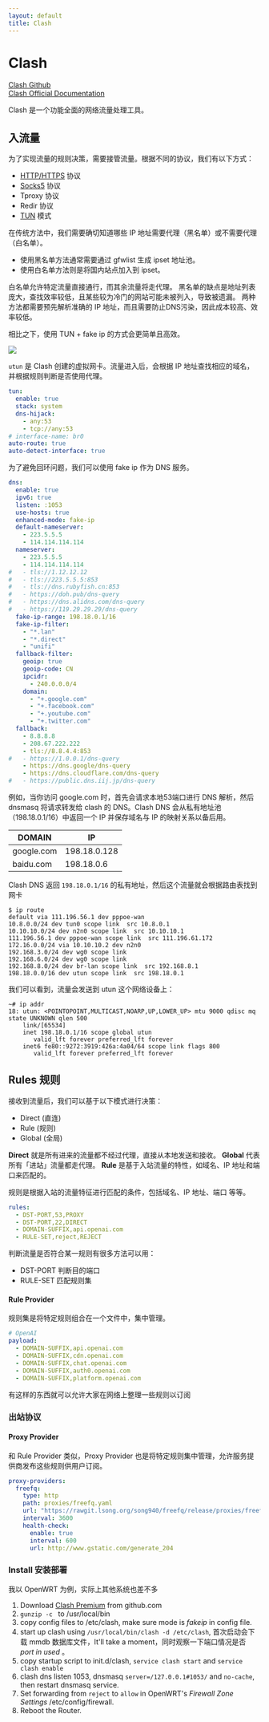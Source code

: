 ```yaml
---
layout: default
title: Clash
---
```


# Clash

[Clash Github](https://github.com/Dreamacro/clash)   
[Clash Official Documentation](https://lancellc.gitbook.io/clash)

Clash 是一个功能全面的网络流量处理工具。

## 入流量

为了实现流量的规则决策，需要接管流量。根据不同的协议，我们有以下方式：

- [HTTP/HTTPS](http) 协议
- [Socks5](socks5) 协议
- Tproxy 协议
- Redir 协议
- [TUN](tun) 模式

在传统方法中，我们需要确切知道哪些 IP 地址需要代理（黑名单）或不需要代理（白名单）。

- 使用黑名单方法通常需要通过 gfwlist 生成 ipset 地址池。
- 使用白名单方法则是将国内站点加入到 ipset。

白名单允许特定流量直接通行，而其余流量将走代理。
黑名单的缺点是地址列表庞大，查找效率较低，且某些较为冷门的网站可能未被列入，导致被遗漏。
两种方法都需要预先解析准确的 IP 地址，而且需要防止DNS污染，因此成本较高、效率较低。

相比之下，使用 TUN + fake ip 的方式会更简单且高效。

![](https://oss.whaleluo.top/blog/img/202307091530969.png)

`utun` 是 Clash 创建的虚拟网卡。流量进入后，会根据 IP 地址查找相应的域名，并根据规则判断是否使用代理。

```yaml
tun:
  enable: true
  stack: system
  dns-hijack:
    - any:53
    - tcp://any:53
# interface-name: br0
auto-route: true
auto-detect-interface: true
```

为了避免回环问题，我们可以使用 fake ip 作为 DNS 服务。

```yaml
dns:
  enable: true
  ipv6: true
  listen: :1053
  use-hosts: true
  enhanced-mode: fake-ip
  default-nameserver:
    - 223.5.5.5
    - 114.114.114.114
  nameserver:
    - 223.5.5.5
    - 114.114.114.114
#   - tls://1.12.12.12
#   - tls://223.5.5.5:853
#   - tls://dns.rubyfish.cn:853
#   - https://doh.pub/dns-query
#   - https://dns.alidns.com/dns-query
#   - https://119.29.29.29/dns-query
  fake-ip-range: 198.18.0.1/16
  fake-ip-filter:
    - "*.lan"
    - "*.direct"
    - "unifi"
  fallback-filter:
    geoip: true
    geoip-code: CN
    ipcidr:
      - 240.0.0.0/4
    domain:
      - "+.google.com"
      - "+.facebook.com"
      - "+.youtube.com"
      - "+.twitter.com"
  fallback:
    - 8.8.8.8
    - 208.67.222.222
    - tls://8.8.4.4:853
#   - https://1.0.0.1/dns-query
    - https://dns.google/dns-query
    - https://dns.cloudflare.com/dns-query
#   - https://public.dns.iij.jp/dns-query

```

例如，当你访问 google.com 时，首先会请求本地53端口进行 DNS 解析，然后 dnsmasq 将请求转发给 clash 的 DNS。Clash DNS 会从私有地址池（198.18.0.1/16）中返回一个 IP 并保存域名与 IP 的映射关系以备后用。


| DOMAIN     | IP           |
| ----       | ----         |
| google.com | 198.18.0.128 |
| baidu.com  | 198.18.0.6   |

Clash DNS 返回 `198.18.0.1/16` 的私有地址，然后这个流量就会根据路由表找到网卡

```shell
$ ip route
default via 111.196.56.1 dev pppoe-wan
10.8.0.0/24 dev tun0 scope link  src 10.8.0.1
10.10.10.0/24 dev n2n0 scope link  src 10.10.10.1
111.196.56.1 dev pppoe-wan scope link  src 111.196.61.172
172.16.0.0/24 via 10.10.10.2 dev n2n0
192.168.3.0/24 dev wg0 scope link
192.168.6.0/24 dev wg0 scope link
192.168.8.0/24 dev br-lan scope link  src 192.168.8.1
198.18.0.0/16 dev utun scope link  src 198.18.0.1
```

我们可以看到，流量会发送到 utun 这个网络设备上：

```shell
~# ip addr
18: utun: <POINTOPOINT,MULTICAST,NOARP,UP,LOWER_UP> mtu 9000 qdisc mq state UNKNOWN qlen 500
    link/[65534]
    inet 198.18.0.1/16 scope global utun
       valid_lft forever preferred_lft forever
    inet6 fe80::9272:3919:426a:4a04/64 scope link flags 800
       valid_lft forever preferred_lft forever
```

## Rules 规则

接收到流量后，我们可以基于以下模式进行决策：

- Direct (直连)
- Rule (规则)
- Global (全局)

**Direct** 就是所有进来的流量都不经过代理，直接从本地发送和接收。
**Global** 代表所有「进站」流量都走代理。
**Rule** 是基于入站流量的特性，如域名、IP 地址和端口来匹配的。


规则是根据入站的流量特征进行匹配的条件，包括域名、IP 地址、端口 等等。

```yaml
rules:
  - DST-PORT,53,PROXY
  - DST-PORT,22,DIRECT
  - DOMAIN-SUFFIX,api.openai.com
  - RULE-SET,reject,REJECT
```

判断流量是否符合某一规则有很多方法可以用：

+ DST-PORT 判断目的端口
+ RULE-SET 匹配规则集


#### Rule Provider

规则集是将特定规则组合在一个文件中，集中管理。

```yaml
# OpenAI
payload:
  - DOMAIN-SUFFIX,api.openai.com
  - DOMAIN-SUFFIX,cdn.openai.com
  - DOMAIN-SUFFIX,chat.openai.com
  - DOMAIN-SUFFIX,auth0.openai.com
  - DOMAIN-SUFFIX,platform.openai.com
```

有这样的东西就可以允许大家在网络上整理一些规则以订阅

### 出站协议

#### Proxy Provider

和 Rule Provider 类似，Proxy Provider 也是将特定规则集中管理，允许服务提供商发布这些规则供用户订阅。

```yaml
proxy-providers:
  freefq:
    type: http
    path: proxies/freefq.yaml
    url: "https://rawgit.lsong.org/song940/freefq/release/proxies/freefq.yaml"
    interval: 3600
    health-check:
      enable: true
      interval: 600
      url: http://www.gstatic.com/generate_204

```

### Install 安装部署

我以 OpenWRT 为例，实际上其他系统也差不多

1. Download [Clash Premium](https://github.com/Dreamacro/clash/releases/tag/premium) from github.com
2. `gunzip -c ` to /usr/local/bin
3. copy config files to /etc/clash, make sure mode is *fakeip* in config file.
4. start up clash using `/usr/local/bin/clash -d /etc/clash`, 首次启动会下载 mmdb 数据库文件，It'll take a moment，同时观察一下端口情况是否 *port in used* 。
5. copy startup script to init.d/clash, `service clash start` and `service clash enable`
6. clash dns listen 1053, dnsmasq `server=/127.0.0.1#1053/` and `no-cache`, then restart dnsmasq service.
7. Set forwarding from `reject` to `allow` in OpenWRT's *Firewall Zone Settings* /etc/config/firewall.
8. Reboot the Router.

